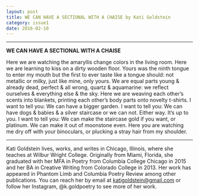 ```yaml
---
layout: post
title: WE CAN HAVE A SECTIONAL WITH A CHAISE by Kati Goldstein
category: issue1
date: 2016-02-10
---
```


___

<style>
p {
	max-width: 500px;
    text-align: ;
}
</style>

**WE CAN HAVE A SECTIONAL WITH A CHAISE**


Here we are watching the amaryllis change colors in the living room. Here 
we are learning to kiss  on a dirty wooden floor. Yours was the ninth 
tongue to enter my mouth but the first to ever taste like a tongue should: 
not metallic or milky, just like mine, only yours. We are equal parts 
young & already dead, perfect & all wrong, quartz & aquamarine: 
we reflect ourselves & everything else & the sky. Here we are weaving 
each other’s scents into blankets, printing each other’s body parts onto 
novelty t-shirts. I want to tell you: We can have a bigger garden. I want
to tell you: We can have dogs & babies & a silver staircase or we can not. 
Either way. It’s up to you. I want to tell you: We can make the staircase 
gold if you want, or platinum. We can make it out of moonstone 
even. Here you are watching me dry off with your binoculars, or plucking 
a stray hair from my shoulder.

___

Kati Goldstein lives, works, and writes in Chicago, Illinois, where she teaches at Wilbur Wright College. Originally from Miami, Florida, she graduated with her MFA in Poetry from Columbia College Chicago in 2015 and her BA in Creative Writing from Colorado College in 2013. Her work has appeared in Phantom Limb and Columbia Poetry Review among other publications. You can reach her by email at katigoldstein@gmail.com or follow her Instagram, @k.goldpoetry to see more of her work.
